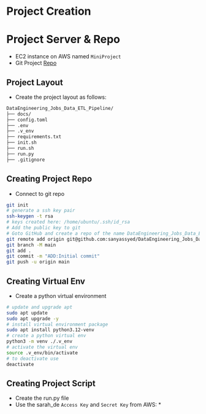 # Project Creation

# Project Server & Repo
* EC2 instance on AWS named `MiniProject`
* Git Project [Repo](https://github.com/sanyassyed/DataEngineering_Jobs_Data_ETL_Pipeline)


## Project Layout
* Create the project layout as follows:
```bash
DataEngineering_Jobs_Data_ETL_Pipeline/
├── docs/
├── config.toml
├── .env
├── .v_env
├── requirements.txt
├── init.sh
├── run.sh
├── run.py
├── .gitignore
```

## Creating Project Repo
* Connect to git repo
```bash
git init
# generate a ssh key pair 
ssh-keygen -t rsa
# keys created here: /home/ubuntu/.ssh/id_rsa
# Add the public key to git
# Goto GitHub and create a repo of the name DataEngineering_Jobs_Data_ETL_Pipeline
git remote add origin git@github.com:sanyassyed/DataEngineering_Jobs_Data_ETL_Pipeline.git
git branch -M main
git add .
git commit -m "ADD:Initial commit"
git push -u origin main
```
## Creating Virtual Env
* Create a python virtual environment
```bash
# update and upgrade apt
sudo apt update
sudo apt upgrade -y
# install virtual environment package
sudo apt install python3.12-venv
# create a python virtual env
python3 -m venv ./.v_env
# activate the virtual env
source .v_env/bin/activate
# to deactivate use
deactivate
```

## Creating Project Script
* Create the run.py file
* Use the sarah_de `Access Key` and `Secret Key` from AWS:
    * 
